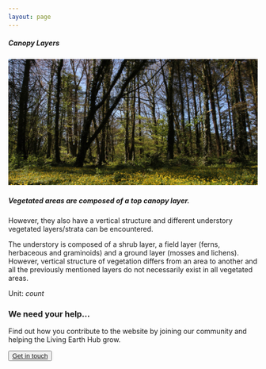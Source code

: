```yaml
---
layout: page
---
```


<!-- Content-section-start -->
<div class="container">
    <div class="row">
        <div class="col-12 mt-60">
            <h5 class="common-title">Canopy Layers</h5>
        </div>
        <div class="col-xs-12 col-sm-12 col-ms-9 col-lg-9 col-xl-9 col-xxl-9">
            <div class="common-image pb-5">
                <img src="/assets/img/Wales/Big/canopy-layers.jpg" class="img-fluid" alt="Canopy Layers">
            </div>
            <div class="pb-5">
                <h5 class="font-weight-bold">Vegetated areas are composed of a top canopy layer.</h5>
                <div class="pt-4">
                    <p>However, they also have a vertical structure and different understory vegetated layers/strata can be encountered.</p>
                    <p>The understory is composed of a shrub layer, a field layer (ferns, herbaceous and graminoids) and a ground layer (mosses and lichens). However, vertical structure of vegetation differs from an area to another and all the previously mentioned layers do not necessarily exist in all vegetated areas.</p>
                    <p>Unit: <i>count</i></p>
                </div>
            </div>
        </div>
    </div>
</div>
<!-- Content-section-end -->

<!-- get-in-section-Start -->
<div class="container mb-100">
    <div class="get-in-section-main">
        <div class="get-in-section-dsc">
            <h3>We need your help&hellip;</h3>
            <p>Find out how you contribute to the website by joining our community and helping the Living Earth Hub grow.</p>
        </div>
        <button type="button"><a href="/contact/">Get in touch</a></button>
    </div>
</div>
<!-- get-in-section-End -->